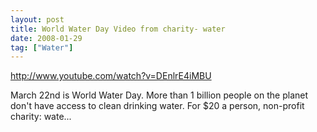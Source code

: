 ```yaml
---
layout: post
title: World Water Day Video from charity- water
date: 2008-01-29
tag: ["Water"]
---
```


http://www.youtube.com/watch?v=DEnlrE4iMBU  

March 22nd is World Water Day. More than 1 billion people on the planet don't have access to clean drinking water. For $20 a person, non-profit charity: wate...
